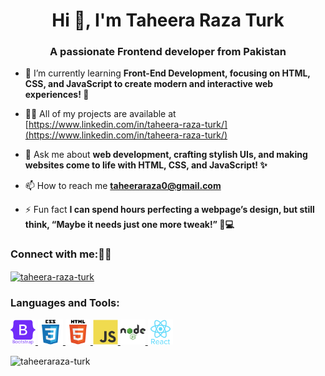 <h1 align="center">Hi 👋, I'm<b> Taheera Raza Turk </b></h1>
<h3 align="center">A passionate Frontend developer from Pakistan</h3>

- 🌱 I’m currently learning **Front-End Development, focusing on HTML, CSS, and JavaScript to create modern and interactive web experiences! 🚀**

- 👨‍💻 All of my projects are available at [https://www.linkedin.com/in/taheera-raza-turk/](https://www.linkedin.com/in/taheera-raza-turk/)

- 💬 Ask me about **web development, crafting stylish UIs, and making websites come to life with HTML, CSS, and JavaScript! ✨**

- 📫 How to reach me **taheeraraza0@gmail.com**

- ⚡ Fun fact **I can spend hours perfecting a webpage’s design, but still think, “Maybe it needs just one more tweak!” 🎨💻**

<h3 align="left">Connect with me:🤝🏻</h3>
<p align="left">
<a href="https://linkedin.com/in/taheera-raza-turk" target="blank"><img align="center" src="https://raw.githubusercontent.com/rahuldkjain/github-profile-readme-generator/master/src/images/icons/Social/linked-in-alt.svg" alt="taheera-raza-turk" height="30" width="40" /></a>
</p>

<h3 align="left">Languages and Tools:</h3>
<p align="left"> <a href="https://getbootstrap.com" target="_blank" rel="noreferrer"> <img src="https://raw.githubusercontent.com/devicons/devicon/master/icons/bootstrap/bootstrap-plain-wordmark.svg" alt="bootstrap" width="40" height="40"/> </a> <a href="https://www.w3schools.com/css/" target="_blank" rel="noreferrer"> <img src="https://raw.githubusercontent.com/devicons/devicon/master/icons/css3/css3-original-wordmark.svg" alt="css3" width="40" height="40"/> </a> <a href="https://www.w3.org/html/" target="_blank" rel="noreferrer"> <img src="https://raw.githubusercontent.com/devicons/devicon/master/icons/html5/html5-original-wordmark.svg" alt="html5" width="40" height="40"/> </a> <a href="https://developer.mozilla.org/en-US/docs/Web/JavaScript" target="_blank" rel="noreferrer"> <img src="https://raw.githubusercontent.com/devicons/devicon/master/icons/javascript/javascript-original.svg" alt="javascript" width="40" height="40"/> </a> <a href="https://nodejs.org" target="_blank" rel="noreferrer"> <img src="https://raw.githubusercontent.com/devicons/devicon/master/icons/nodejs/nodejs-original-wordmark.svg" alt="nodejs" width="40" height="40"/> </a> <a href="https://reactjs.org/" target="_blank" rel="noreferrer"> <img src="https://raw.githubusercontent.com/devicons/devicon/master/icons/react/react-original-wordmark.svg" alt="react" width="40" height="40"/> </a> </p>

<p><img align="center" src="https://github-readme-stats.vercel.app/api/top-langs?username=taheeraraza-turk&show_icons=true&locale=en&layout=compact" alt="taheeraraza-turk" /></p>

